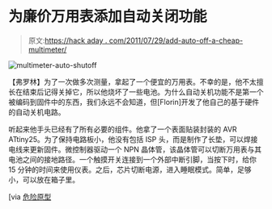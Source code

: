 # 为廉价万用表添加自动关闭功能

> 原文:[https://hack aday . com/2011/07/29/add-auto-off-a-cheap-multimeter/](https://hackaday.com/2011/07/29/adding-auto-off-to-a-cheap-multimeter/)

![](../Images/cb251bc7b7fea1ef8ae023f8c759636e.png "multimeter-auto-shutoff")

【弗罗林】为了一次做多次测量，拿起了一个便宜的万用表。不幸的是，他不太擅长在结束后记得关掉它，所以他烧坏了一些电池。为什么自动关机功能不是第一个被编码到固件中的东西，我们永远不会知道，但[Florin]开发了他自己的基于硬件的自动关机电路。

听起来他手头已经有了所有必要的组件。他拿了一个表面贴装封装的 AVR ATtiny25。为了保持电路板小，他没有包括 ISP 头，而是制作了长垫，可以焊接电线来更新固件。微控制器驱动一个 NPN 晶体管，该晶体管可以切断万用表与其电池之间的接地路径。一个触摸开关连接到一个外部中断引脚，当按下时，给你 15 分钟的时间来使用仪表。之后，芯片切断电源，进入睡眠模式。简单，足够小，可以放在箱子里。

[via [危险原型](http://dangerousprototypes.com/2011/07/28/add-auto-turn-off-to-a-cheap-multimeter/)
